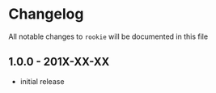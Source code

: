 # Changelog

All notable changes to `rookie` will be documented in this file

## 1.0.0 - 201X-XX-XX

- initial release
